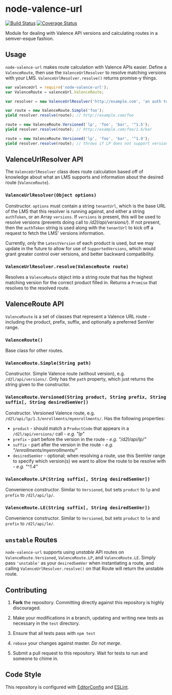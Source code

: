 # node-valence-url

[![Build Status](https://travis-ci.org/Brightspace/node-valence-url.svg?branch=master)](https://travis-ci.org/Brightspace/node-valence-url) [![Coverage Status](https://coveralls.io/repos/github/Brightspace/node-valence-url/badge.svg?branch=master&t=uOWBgp)](https://coveralls.io/github/Brightspace/node-valence-url?branch=master)

Module for dealing with Valence API versions and calculating routes in a semver-esque fashion.

## Usage

`node-valence-url` makes route calculation with Valence APIs easier. Define a `ValenceRoute`, then use the `ValenceUrlResolver` to resolve matching versions with your LMS. `ValenceUrlResolver.resolve()` returns promise-y things.

```js
var valenceUrl = require('node-valence-url');
var ValenceRoute = valenceUrl.ValenceRoute;

var resolver = new ValenceUrlResolver('http://example.com', 'an auth token');

var route = new ValenceRoute.Simple('foo');
yield resolver.resolve(route); // http://example.com/foo

route = new ValenceRoute.Versioned('lp', 'foo', 'bar', '^1.5');
yield resolver.resolve(route); // http://example.com/foo/1.6/bar

route = new ValenceRoute.Versioned('lp', 'foo', 'bar', '^1.9');
yield resolver.resolve(route); // throws if LP does not support versions 1.9 and up on LMS
```

## ValenceUrlResolver API

The `ValenceUrlResolver` class does route calculation based off of knowledge about what an LMS supports and information about the desired route (`ValenceRoute`).

### `ValenceUrlResolver(Object options)`

Constructor. `options` must contain a string `tenantUrl`, which is the base URL of the LMS that this resolver is running against, and either a string `authToken`, or an Array `versions`. If `versions` is present, this will be used to resolve versions (prevents doing call to _/d2l/api/versions/_). If not present, then the `authToken` string is used along with the `tenantUrl` to kick off a request to fetch the LMS' versions information.

Currently, only the `LatestVersion` of each product is used, but we may update in the future to allow for use of `SupportedVersions`, which would grant greater control over versions, and better backward compatibility.

### `ValenceUrlResolver.resolve(ValenceRoute route)`

Resolves a `ValenceRoute` object into a string route that has the highest matching version for the correct product filled in. Returns a `Promise` that resolves to the resolved route.

## ValenceRoute API

`ValenceRoute` is a set of classes that represent a Valence URL route - including the product, prefix, suffix, and optionally a preferred SemVer range.

### `ValenceRoute()`

Base class for other routes.

### `ValenceRoute.Simple(String path)`

Constructor. Simple Valence route (without version), e.g. `/d2l/api/versions/`. Only has the `path` property, which just returns the string given to the constructor.

### `ValenceRoute.Versioned(String product, String prefix, String suffix[, String desiredSemVer])`

Constructor. Versioned Valence route, e.g. `/d2l/api/lp/1.5/enrollments/myenrollments/`. Has the following properties:

* `product` - should match a `ProductCode` that appears in a `/d2l/api/versions/` call - _e.g. "lp"_
* `prefix` - part before the version in the route - _e.g. "/d2l/api/lp/"_
* `suffix` - part after the version in the route - _e.g. "/enrollments/myenrollments/"_
* `desiredSemVer` - optional; when resolving a route, use this SemVer range to specify which version(s) we want to allow the route to be resolve with - _e.g. "^1.4"_

### `ValenceRoute.LP(String suffix[, String desiredSemVer])`

Convenience constructor. Similar to `Versioned`, but sets `product` to `lp` and `prefix` to `/d2l/api/lp/`.

### `ValenceRoute.LE(String suffix[, String desiredSemVer])`

Convenience constructor. Similar to `Versioned`, but sets `product` to `le` and `prefix` to `/d2l/api/le/`.

## `unstable` Routes

`node-valence-url` supports using _unstable_ API routes on `ValenceRoute.Versioned`, `ValenceRoute.LP`, and `ValenceRoute.LE`. Simply pass `'unstable'` as your `desiredSemVer` when instantiating a route, and calling `ValenceUrlResolver.resolve()` on that Route will return the unstable route.

## Contributing

1. **Fork** the repository. Committing directly against this repository is highly discouraged.

2. Make your modifications in a branch, updating and writing new tests as necessary in the `test` directory.

3. Ensure that all tests pass with `npm test`

4. `rebase` your changes against master. *Do not merge*.

5. Submit a pull request to this repository. Wait for tests to run and someone to chime in.

## Code Style

This repository is configured with [EditorConfig][EditorConfig] and [ESLint][ESLint].

[EditorConfig]: http://editorconfig.org/
[ESLint]: http://eslint.org/

